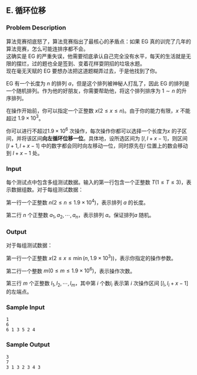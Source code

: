 ## E. 循环位移

### Problem Description

算法竞赛彻底怒了，算法竞赛指出了最核心的矛盾点：如果 EG
真的训完了几年的算法竞赛，怎么可能连排序都不会。\
这确实是 EG
的严重失误，他需要彻底承认自己完全没有水平，每天的生活就是无限的摆烂，过的题也全是签到、变着花样耍阴招的垃圾水题。\
现在毫无天赋的 EG 要想办法把这道题糊弄过去，于是他找到了你。

EG 有一个长度为 $n$ 的排列 $a$，但是这个排列被神秘人打乱了，因此 EG
的排列是一个随机排列。作为他的好朋友，你需要帮助他，将这个排列排序为 $1 \sim n$ 的升序排列。

在操作开始前，你可以指定一个正整数 $x(2 \leq x \leq n)$。由于你的能力有限，$x$ 不能超过 $1.9 \times 10^3$。

你可以进行不超过$1.9 \times 10^6$ 次操作，每次操作你都可以选择一个长度为$x$ 的子区间，并将该区间**向左循环位移一位**。具体地，设所选区间为 $[l, l + x - 1]$，则区间$[l + 1, l + x - 1]$ 中的数字都会同时向左移动一位，同时原先在$l$ 位置上的数会移动到 $l + x - 1$ 处。

### Input

每个测试点中包含多组测试数据。输入的第一行包含一个正整数 $T(1 \leq T \leq 3)$，表示数据组数。对于每组测试数据：

第一行一个正整数 $n(2 \leq n \leq 1.9 \times 10^4)$，表示排列 $a$ 的长度。

第二行 $n$ 个正整数 $a_1, a_2, \cdots, a_n$，表示排列 $a$。保证排列$a$ 随机。

### Output

对于每组测试数据：

第一行一个正整数 $x(2 \leq x \leq \min(n, 1.9 \times 10^3))$，表示你指定的操作参数。

第二行一个整数 $m(0 \leq m \leq 1.9 \times 10^6)$，表示操作次数。

第三行 $m$ 个正整数 $l_1, l_2, \cdots, l_m$，其中第 $i$ 个数$l_i$ 表示第 $i$ 次操作区间 $[l_i, l_i + x - 1]$ 的左端点。

### Sample Input

```plain
1
6
6 1 3 5 2 4
```

### Sample Output

```plain
3
7
3 1 3 2 3 4 3
```

